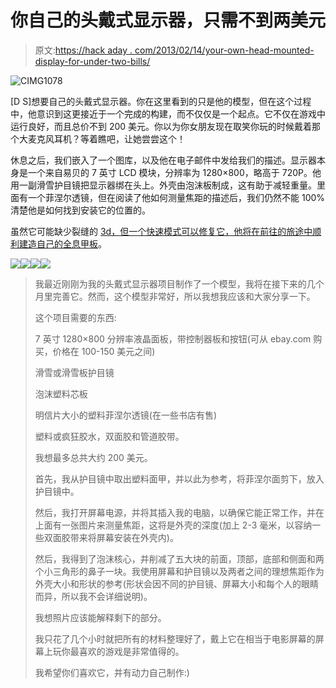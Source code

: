 # 你自己的头戴式显示器，只需不到两美元

> 原文:[https://hack aday . com/2013/02/14/your-own-head-mounted-display-for-under-two-bills/](https://hackaday.com/2013/02/14/your-own-head-mounted-display-for-under-two-bills/)

![CIMG1078](../Images/37982b8fc65a2073595aaf5a4a861017.png)

[D S]想要自己的头戴式显示器。你在这里看到的只是他的模型，但在这个过程中，他意识到这更接近于一个完成的构建，而不仅仅是一个起点。它不仅在游戏中运行良好，而且总价不到 200 美元。你以为你女朋友现在取笑你玩的时候戴着那个大麦克风耳机？等着瞧吧，让她尝尝这个！

休息之后，我们嵌入了一个图库，以及他在电子邮件中发给我们的描述。显示器本身是一个来自易贝的 7 英寸 LCD 模块，分辨率为 1280×800，略高于 720P。他用一副滑雪护目镜把显示器绑在头上。外壳由泡沫板制成，这有助于减轻重量。里面有一个菲涅尔透镜，但在阅读了他如何测量焦距的描述后，我们仍然不能 100%清楚他是如何找到安装它的位置的。

虽然它可能缺少裂缝的 [3d，但一个快速模式可以修复它，他将在前往](http://hackaday.com/2012/09/01/diy-oculus-rift-vr/)[的旅途中顺利建造自己的全息甲板](http://hackaday.com/2013/02/12/university-research-dollars-poured-into-developing-a-holodeck/)。

[![](../Images/d8a01b6f2f9ffc71be3e26d5db3d4db1.png)](https://hackaday.com/2013/02/14/your-own-head-mounted-display-for-under-two-bills/cimg1079/)[![](../Images/e454098672eb2d1e5d59566070d91e27.png)](https://hackaday.com/2013/02/14/your-own-head-mounted-display-for-under-two-bills/cimg1083/)[![](../Images/df6e518f3e4e31a7dcd184ff73c01fb8.png)](https://hackaday.com/2013/02/14/your-own-head-mounted-display-for-under-two-bills/cimg1078/)[![](../Images/fb08cbf8202f4d05860455880fb0b0af.png)](https://hackaday.com/2013/02/14/your-own-head-mounted-display-for-under-two-bills/cimg1080/)

> 我最近刚刚为我的头戴式显示器项目制作了一个模型，我将在接下来的几个月里完善它。然而，这个模型非常好，所以我想我应该和大家分享一下。
> 
> 这个项目需要的东西:
> 
> 7 英寸 1280×800 分辨率液晶面板，带控制器板和按钮(可从 ebay.com 购买，价格在 100-150 美元之间)
> 
> 滑雪或滑雪板护目镜
> 
> 泡沫塑料芯板
> 
> 明信片大小的塑料菲涅尔透镜(在一些书店有售)
> 
> 塑料或疯狂胶水，双面胶和管道胶带。
> 
> 我想最多总共大约 200 美元。
> 
> 首先，我从护目镜中取出塑料面甲，并以此为参考，将菲涅尔面剪下，放入护目镜中。
> 
> 然后，我打开屏幕电源，并将其插入我的电脑，以确保它能正常工作，并在上面有一张图片来测量焦距，这将是外壳的深度(加上 2-3 毫米，以容纳一些双面胶带来将屏幕安装在外壳内)。
> 
> 然后，我得到了泡沫核心，并削减了五大块的前面，顶部，底部和侧面和两个小三角形的鼻子一块。我使用屏幕和护目镜以及两者之间的理想焦距作为外壳大小和形状的参考(形状会因不同的护目镜、屏幕大小和每个人的眼睛而异，所以我不会详细说明)。
> 
> 我想照片应该能解释剩下的部分。
> 
> 我只花了几个小时就把所有的材料整理好了，戴上它在相当于电影屏幕的屏幕上玩你最喜欢的游戏是非常值得的。
> 
> 我希望你们喜欢它，并有动力自己制作:)